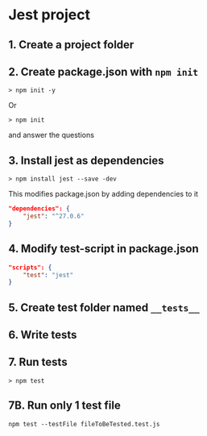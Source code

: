 # Jest project

## 1. Create a project folder

## 2. Create package.json with `npm init`

```shell
> npm init -y
```

Or

```shell
> npm init
```

and answer the questions

## 3. Install jest as dependencies

```shell
> npm install jest --save -dev
```

This modifies package.json by adding dependencies to it

```json
"dependencies": {
    "jest": "^27.0.6"
}
```

## 4. Modify test-script in package.json

```json
"scripts": {
    "test": "jest"
}
```

## 5. Create test folder named `__tests__`

## 6. Write tests

## 7. Run tests

```shell
> npm test
```

## 7B. Run only 1 test file

```shell
npm test --testFile fileToBeTested.test.js
```
